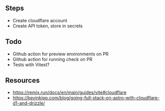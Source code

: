 ## Steps

- Create cloudflare account
- Create API token, store in secrets

## Todo

- Github action for preview environments on PR
- Github action for running check on PR
- Tests with Vitest?

## Resources

- https://remix.run/docs/en/main/guides/vite#cloudflare
- https://kevinkipp.com/blog/going-full-stack-on-astro-with-cloudflare-d1-and-drizzle/